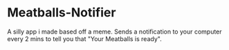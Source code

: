 # Meatballs-Notifier
 A silly app i made based off a meme. Sends a notification to your computer every 2 mins to tell you that "Your Meatballs is ready".

